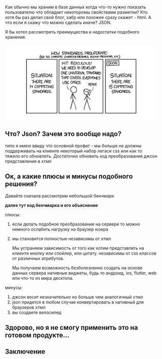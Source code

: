 Как обычно мы храним в базе данных когда что-то нужно показать пользователю что обладает некоторомы свойствами разметки? Кто хотя бы раз делал свой блог, хабр или похожее сразу скажет - html. А что если я скажу что можно сделать иначе? JSON.

Я бы хотел рассмотреть преимущества и недостатки подобного хранения.

![Мем](./img/standarts_mem.jpg)

## Что? Json? Зачем это вообще надо?

типо я имею ввиду что основной профит - мы больше не должны поддерживать на клиенте некоторый набор легаси css или как то тяжело его обновлять. Достаточно обновить код преобразования джсон представления в хтмл

## Ок, а какие плюсы и минусы подобного решения?

Давайте сначала рассмотрим небольшой бенчмарк

**далее тут код бенчмарка и его объяснение**

плюсы:
1. если делать подобное преобразование на сервере то можно немного ослабить нагрузку на браузер юзера
1. мы становится полностью независимы от хтмл
    
    Мы устраняем зависимость от того как хотим представлять на клиенте кнопку или спойлер, или цитату. независимы от css классов от различных атрибутов.

    Мы получаем возможность безболезненно создать на основе данных сервера нативные виджеты, будь то андроид, ios, flutter, web или что-то из мира десктопа.

минусы:
1. джсон весит незначительно но больше чем аналогичный хтмл
1. json придется в любом случае конвертировать в нативный для браузеров хтмл
1. вы создаете велосипед

## Здорово, но я не смогу применить это на готовом продукте...

## Заключение